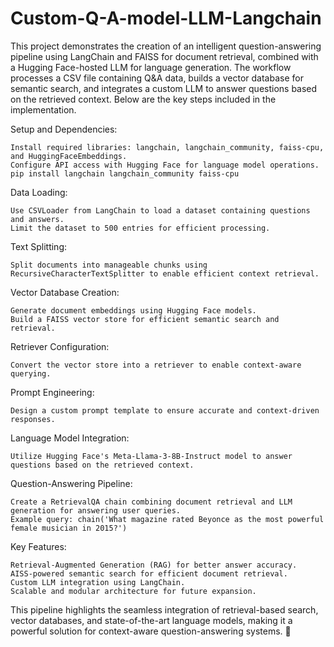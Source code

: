 # Custom-Q-A-model-LLM-Langchain
This project demonstrates the creation of an intelligent question-answering pipeline using LangChain and FAISS for document retrieval, combined with a Hugging Face-hosted LLM for language generation. The workflow processes a CSV file containing Q&A data, builds a vector database for semantic search, and integrates a custom LLM to answer questions based on the retrieved context. Below are the key steps included in the implementation.

Setup and Dependencies:

    Install required libraries: langchain, langchain_community, faiss-cpu, and HuggingFaceEmbeddings.
    Configure API access with Hugging Face for language model operations.
    pip install langchain langchain_community faiss-cpu

Data Loading:

    Use CSVLoader from LangChain to load a dataset containing questions and answers.
    Limit the dataset to 500 entries for efficient processing.

Text Splitting:

    Split documents into manageable chunks using RecursiveCharacterTextSplitter to enable efficient context retrieval.

Vector Database Creation:

    Generate document embeddings using Hugging Face models.
    Build a FAISS vector store for efficient semantic search and retrieval.

Retriever Configuration:

    Convert the vector store into a retriever to enable context-aware querying.

Prompt Engineering:

    Design a custom prompt template to ensure accurate and context-driven responses.

Language Model Integration:

    Utilize Hugging Face's Meta-Llama-3-8B-Instruct model to answer questions based on the retrieved context.

Question-Answering Pipeline:

    Create a RetrievalQA chain combining document retrieval and LLM generation for answering user queries.
    Example query: chain('What magazine rated Beyonce as the most powerful female musician in 2015?')

Key Features:

    Retrieval-Augmented Generation (RAG) for better answer accuracy.
    AISS-powered semantic search for efficient document retrieval.
    Custom LLM integration using LangChain.
    Scalable and modular architecture for future expansion.

This pipeline highlights the seamless integration of retrieval-based search, vector databases, and state-of-the-art language models, making it a powerful solution for context-aware question-answering systems. 🚀
